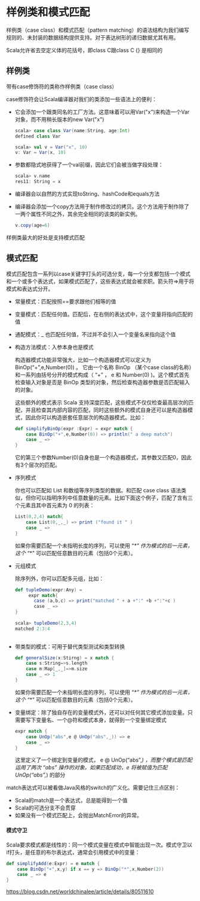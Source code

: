 # 样例类和模式匹配

样例类（case class）和模式匹配（pattern matching）的语法结构为我们编写 规则的、未封装的数据结构提供支持。对于表达树形的递归数据尤其有用。



Scala允许省去空定义体的花括号，即class C跟class C {} 是相同的

## 样例类

带有case修饰符的类称作样例类（case class）

case修饰符会让Scala编译器对我们的类添加一些语法上的便利：

- 它会添加一个跟类同名的工厂方法。这意味着可以用Var("x")来构造一个Var对象，而不用稍长版本的new Var("x")

  ~~~scala
  scala> case class Var(name:String, age:Int)
  defined class Var
  
  scala> val v = Var("x", 10)
  v: Var = Var(x, 10)
  ~~~

- 参数都隐式地获得了一个val前缀，因此它们会被当做字段处理：

  ~~~scala
  scala> v.name
  res11: String = x
  ~~~

- 编译器会以自然的方式实现toString、hashCode和equals方法

- 编译器会添加一个copy方法用于制作修改过的拷贝。这个方法用于制作除了一两个属性不同之外，其余完全相同的该类的新实例。

  ~~~scala
  v.copy(age=6)
  ~~~

样例类最大的好处是支持模式匹配

## 模式匹配

模式匹配包含一系列以case关键字打头的可选分支，每一个分支都包括一个模式和一个或多个表达式，如果模式匹配了，这些表达式就会被求职。箭头符=>用于将模式和表达式分开。

- 常量模式：匹配按照==要求跟他们相等的值

- 变量模式：匹配任何值。匹配后，在右侧的表达式中，这个变量将指向匹配的值

- 通配模式：_ 也匹配任何值，不过并不会引入一个变量名来指向这个值

- 构造方法模式：入参本身也是模式

  构造器模式功能非常强大，比如一个构造器模式可以定义为 BinOp(“+”,e,Number(0)) 。 它由一个名称 BinOp （某个case class的名称）和一系列由括号分开的模式构成（ “+” ， e 和 Number(0) )。这个模式首先检查输入对象是否是 BinOp 类型的对象，然后检查构造器参数是否匹配输入的对象。

  这些额外的模式表示 Scala 支持深度匹配，这些模式不仅仅检查最高层次的匹配，并且检查其内部内容的匹配，同时这些额外的模式自身还可以是构造器模式，因此你可以构造嵌套任意层次的构造器模式。比如：

  ~~~scala
  def simplifyBinOp(expr :Expr) = expr match {
      case BinOp("+",e,Number(0)) => println(" a deep match")
      case _ =>
  }
  ~~~

  它的第三个参数Number(0)自身也是一个构造器模式，其参数又匹配0，因此有3个层次的匹配。

- 序列模式

  你也可以匹配如 List 和数组等序列类型的数据。和匹配 case class 语法类似，但你可以指明序列中任意数量的元素。比如下面这个例子，匹配了含有三个元素且其中首元素为 0 的列表：

  ~~~scala
  List(0,2,4) match{
      case List(0,_,_) => print ("found it " )
      case _ =>
  }
  ~~~

  如果你需要匹配一个未指明长度的序列，可以使用 “_*” 作为模式的后一元素，这个 “_*” 可以匹配任意数目的元素（包括0个元素）。

- 元组模式

  除序列外，你可以匹配多元组，比如：

  ~~~scala
  def tupleDemo(expr:Any) =
       expr match{
         case (a,b,c) => print("matched " + a +":" +b +":"+c )
         case _ =>
  }
   
  scala> tupleDemo(2,3,4)
  matched 2:3:4
   
  ~~~

  

- 带类型的模式：可用于替代类型测试和类型转换

  ~~~scala
  def generalSize(x:Stirng) = x match {
      case s:String=>s.length
      case m:Map[_,_]=>m.size
      case _ => 1
  }
  ~~~

  如果你需要匹配一个未指明长度的序列，可以使用 “_*” 作为模式的后一元素，这个 “_*” 可以匹配任意数目的元素（包括0个元素）。

  

- 变量绑定：除了独自存在的变量模式外，还可以对任何其它模式添加变量。只需要写下变量名、一个@符和模式本身，就得到一个变量绑定模式

  ~~~scala
  expr match {
      case UnOp("abs",e @ UnOp("abs",_)) => e
      case _ =>
  }
  ~~~

  这里定义了一个绑定到变量的模式， e @ UnOp(“abs”,_) ，而整个模式是匹配运用了两次 “abs” 操作的对象。如果匹配成功，e 将被赋值为匹配 UnOp(“abs”,_) 的部分

match表达式可以被看做Java风格的switch的广义化。需要记住三点区别：

- Scala的match是一个表达式，总是能得到一个值
- Scala的可选分支不会贯穿
- 如果没有一个模式匹配上，会抛出MatchError的异常。

#### 模式守卫

Scala要求模式都是线性的：同一个模式变量在模式中智能出现一次。模式守卫以if打头，是任意的布尔表达式，通常会引用模式中的变量：

~~~scala
def simplifyAdd(e:Expr) = e match {
    case BinOp("+",x,y) if x == y => BinOp("*",x,Number(2))
    case _ => e
}
~~~



https://blog.csdn.net/worldchinalee/article/details/80511610

